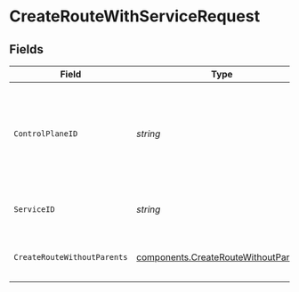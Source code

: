 # CreateRouteWithServiceRequest


## Fields

| Field                                                                                        | Type                                                                                         | Required                                                                                     | Description                                                                                  | Example                                                                                      |
| -------------------------------------------------------------------------------------------- | -------------------------------------------------------------------------------------------- | -------------------------------------------------------------------------------------------- | -------------------------------------------------------------------------------------------- | -------------------------------------------------------------------------------------------- |
| `ControlPlaneID`                                                                             | *string*                                                                                     | :heavy_check_mark:                                                                           | The UUID of your control plane. This variable is available in the Konnect manager.           | 9524ec7d-36d9-465d-a8c5-83a3c9390458                                                         |
| `ServiceID`                                                                                  | *string*                                                                                     | :heavy_check_mark:                                                                           | ID of the Service to lookup                                                                  | 7fca84d6-7d37-4a74-a7b0-93e576089a41                                                         |
| `CreateRouteWithoutParents`                                                                  | [components.CreateRouteWithoutParents](../../models/components/createroutewithoutparents.md) | :heavy_check_mark:                                                                           | Description of new Route for creation                                                        |                                                                                              |